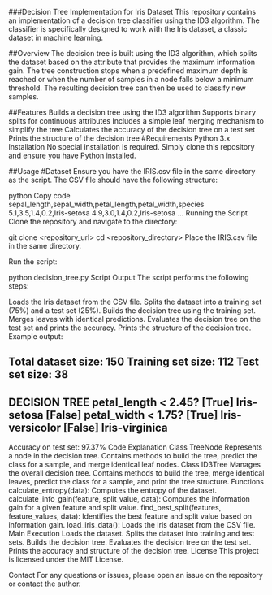 ###Decision Tree Implementation for Iris Dataset
This repository contains an implementation of a decision tree classifier using the ID3 algorithm. The classifier is specifically designed to work with the Iris dataset, a classic dataset in machine learning.

##Overview
The decision tree is built using the ID3 algorithm, which splits the dataset based on the attribute that provides the maximum information gain. The tree construction stops when a predefined maximum depth is reached or when the number of samples in a node falls below a minimum threshold. The resulting decision tree can then be used to classify new samples.

##Features
Builds a decision tree using the ID3 algorithm
Supports binary splits for continuous attributes
Includes a simple leaf merging mechanism to simplify the tree
Calculates the accuracy of the decision tree on a test set
Prints the structure of the decision tree
#Requirements
Python 3.x
Installation
No special installation is required. Simply clone this repository and ensure you have Python installed.

##Usage
#Dataset
Ensure you have the IRIS.csv file in the same directory as the script. The CSV file should have the following structure:

python
Copy code
sepal_length,sepal_width,petal_length,petal_width,species
5.1,3.5,1.4,0.2,Iris-setosa
4.9,3.0,1.4,0.2,Iris-setosa
...
Running the Script
Clone the repository and navigate to the directory:


git clone <repository_url>
cd <repository_directory>
Place the IRIS.csv file in the same directory.

Run the script:

python decision_tree.py
Script Output
The script performs the following steps:

Loads the Iris dataset from the CSV file.
Splits the dataset into a training set (75%) and a test set (25%).
Builds the decision tree using the training set.
Merges leaves with identical predictions.
Evaluates the decision tree on the test set and prints the accuracy.
Prints the structure of the decision tree.
Example output:

Total dataset size: 150
Training set size: 112
Test set size: 38
----------------
DECISION TREE
petal_length < 2.45?
[True] Iris-setosa
[False] petal_width < 1.75?
    [True] Iris-versicolor
    [False] Iris-virginica
----------------
Accuracy on test set: 97.37%
Code Explanation
Class TreeNode
Represents a node in the decision tree.
Contains methods to build the tree, predict the class for a sample, and merge identical leaf nodes.
Class ID3Tree
Manages the overall decision tree.
Contains methods to build the tree, merge identical leaves, predict the class for a sample, and print the tree structure.
Functions
calculate_entropy(data): Computes the entropy of the dataset.
calculate_info_gain(feature, split_value, data): Computes the information gain for a given feature and split value.
find_best_split(features, feature_values, data): Identifies the best feature and split value based on information gain.
load_iris_data(): Loads the Iris dataset from the CSV file.
Main Execution
Loads the dataset.
Splits the dataset into training and test sets.
Builds the decision tree.
Evaluates the decision tree on the test set.
Prints the accuracy and structure of the decision tree.
License
This project is licensed under the MIT License.

Contact
For any questions or issues, please open an issue on the repository or contact the author.
